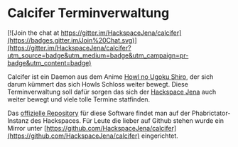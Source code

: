 # Calcifer Terminverwaltung

[![Join the chat at https://gitter.im/HackspaceJena/calcifer](https://badges.gitter.im/Join%20Chat.svg)](https://gitter.im/HackspaceJena/calcifer?utm_source=badge&utm_medium=badge&utm_campaign=pr-badge&utm_content=badge)

Calcifer ist ein Daemon aus dem Anime [Howl no Ugoku Shiro](http://anidb.net/perl-bin/animedb.pl?show=anime&aid=1218), der sich darum kümmert das sich Howls Schloss weiter bewegt. Diese Terminverwaltung soll dafür sorgen das sich der [Hackspace Jena](https://www.krautspace.de/) auch weiter bewegt und viele tolle Termine statfinden.

Das [offizielle Repository](https://phablab.krautspace.de/diffusion/C/) für diese Software findet man auf der Phabrictator-Instanz des Hackspaces. Für Leute die lieber auf Github stehen wurde ein Mirror unter [https://github.com/HackspaceJena/calcifer](https://github.com/HackspaceJena/calcifer) eingerichtet.
